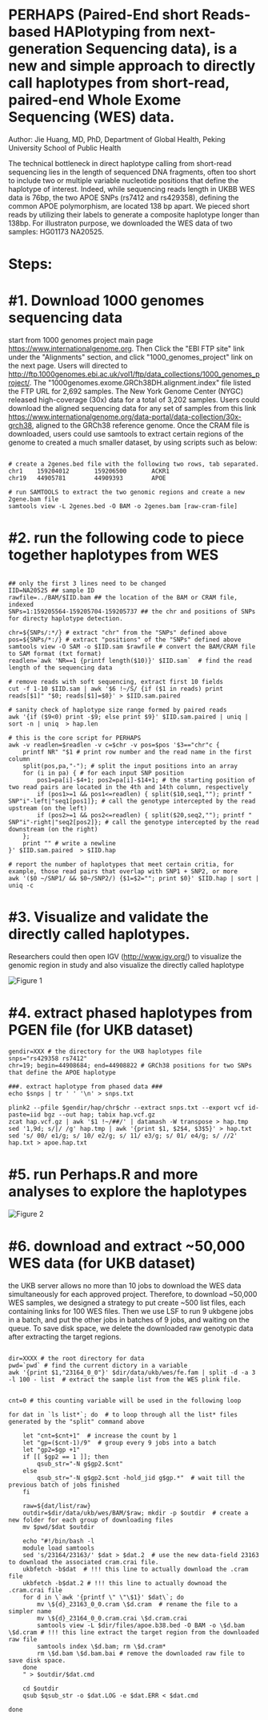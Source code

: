 # PERHAPS (Paired-End short Reads-based HAPlotyping from next-generation Sequencing data), is a new and simple approach to directly call haplotypes from short-read, paired-end Whole Exome Sequencing (WES) data. 
Author: Jie Huang, MD, PhD, Department of Global Health, Peking University School of Public Health


The technical bottleneck in direct haplotype calling from short-read sequencing lies in the length of sequenced DNA fragments, often too short to include two or multiple variable nucleotide positions that define the haplotype of interest. Indeed, while sequencing reads length in UKBB WES data is 76bp, the two APOE SNPs (rs7412 and rs429358), defining the common APOE polymorphism, are located 138 bp apart. We pieced short reads by utilizing their labels to generate a composite haplotype longer than 138bp. For illustraton purpose, we downloaded the WES data of two samples: HG01173 NA20525.



# Steps:

# #1. Download 1000 genomes sequencing data
start from 1000 genomes project main page https://www.internationalgenome.org. 
Then Click the "EBI FTP site" link under the "Alignments" section, and click "1000_genomes_project" link on the next page.
Users will directed to http://ftp.1000genomes.ebi.ac.uk/vol1/ftp/data_collections/1000_genomes_project/. 
The "1000genomes.exome.GRCh38DH.alignment.index" file listed the FTP URL for 2,692 samples. 
The New York Genome Center (NYGC) released high-coverage (30x) data for a total of 3,202 samples. 
Users could download the aligned sequencing data for any set of samples from this link https://www.internationalgenome.org/data-portal/data-collection/30x-grch38, aligned to the GRCh38 reference genome. Once the CRAM file is downloaded, users could use samtools to extract certain regions of the genome to created a much smaller dataset, by using scripts such as below:

```

# create a 2genes.bed file with the following two rows, tab separated.
chr1    159204012       159206500       ACKR1
chr19   44905781        44909393        APOE

# run SAMTOOLS to extract the two genomic regions and create a new 2gene.bam file
samtools view -L 2genes.bed -O BAM -o 2genes.bam [raw-cram-file]

```


# #2. run the following code to piece together haplotypes from WES

```

## only the first 3 lines need to be changed
IID=NA20525 ## sample ID
rawfile=../BAM/$IID.bam ## the location of the BAM or CRAM file, indexed
SNPs=1:159205564-159205704-159205737 ## the chr and positions of SNPs for directy haplotype detection.

chr=${SNPs/:*/} # extract "chr" from the "SNPs" defined above 
pos=${SNPs/*:/} # extract "positions" of the "SNPs" defined above 
samtools view -O SAM -o $IID.sam $rawfile # convert the BAM/CRAM file to SAM format (txt format)   
readlen=`awk 'NR==1 {printf length($10)}' $IID.sam`  # find the read length of the sequencing data

# remove reads with soft sequencing, extract first 10 fields
cut -f 1-10 $IID.sam | awk '$6 !~/S/ {if ($1 in reads) print reads[$1]" "$0; reads[$1]=$0}' > $IID.sam.paired 

# sanity check of haplotype size range formed by paired reads
awk '{if ($9<0) print -$9; else print $9}' $IID.sam.paired | uniq | sort -n | uniq  > hap.len 

# this is the core script for PERHAPS
awk -v readlen=$readlen -v c=$chr -v pos=$pos '$3=="chr"c {
	printf NR" "$1 # print row number and the read name in the first column
	split(pos,pa,"-"); # split the input positions into an array
	for (i in pa) { # for each input SNP position
		pos1=pa[i]-$4+1; pos2=pa[i]-$14+1; # the starting position of two read pairs are located in the 4th and 14th column, respectively
		if (pos1>=1 && pos1<=readlen) { split($10,seq1,""); printf " SNP"i"-left|"seq1[pos1]}; # call the genotype intercepted by the read upstream (on the left) 
		if (pos2>=1 && pos2<=readlen) { split($20,seq2,""); printf " SNP"i"-right|"seq2[pos2]}; # call the genotype intercepted by the read downstream (on the right)
	};
	print "" # write a newline
}' $IID.sam.paired  > $IID.hap

# report the number of haplotypes that meet certain critia, for example, those read pairs that overlap with SNP1 + SNP2, or more
awk '($0 ~/SNP1/ && $0~/SNP2/) {$1=$2=""; print $0}' $IID.hap | sort | uniq -c 

```


# #3. Visualize and validate the directly called haplotypes.

Researchers could then open IGV (http://www.igv.org/) to visualize the genomic region in study and also visualize the directly called haplotype
 
![Figure 1](./Pictures/Figure1S.JPG)



# #4. extract phased haplotypes from PGEN file (for UKB dataset)

```
gendir=XXX # the directory for the UKB haplotypes file
snps="rs429358 rs7412"
chr=19; begin=44908684; end=44908822 # GRCh38 positions for two SNPs that define the APOE haplotype

###. extract haplotype from phased data ###
echo $snps | tr ' ' '\n' > snps.txt

plink2 --pfile $gendir/hap/chr$chr --extract snps.txt --export vcf id-paste=iid bgz --out hap; tabix hap.vcf.gz
zcat hap.vcf.gz | awk '$1 !~/##/' | datamash -W transpose > hap.tmp
sed '1,9d; s/|/ /g' hap.tmp | awk '{print $1, $2$4, $3$5}' > hap.txt
sed 's/ 00/ e1/g; s/ 10/ e2/g; s/ 11/ e3/g; s/ 01/ e4/g; s/ //2' hap.txt > apoe.hap.txt

```


# #5. run Perhaps.R and more analyses to explore the haplotypes

![Figure 2](./Pictures/figure2.png)



# #6. download and extract ~50,000 WES data (for UKB dataset)
the UKB server allows no more than 10 jobs to download the WES data simultaneously for each approved project. 
Therefore, to download ~50,000 WES samples, we designed a strategy to put create ~500 list files, each containing links for 100 WES files.
Then we use LSF to run 9 ukbgene jobs in a batch, and put the other jobs in batches of 9 jobs, and waiting on the queue.
To save disk space, we delete the downloaded raw genotypic data after extracting the target regions.

```

dir=XXXX # the root directory for data
pwd=`pwd` # find the current dictory in a variable
awk '{print $1,"23164_0_0"}' $dir/data/ukb/wes/fe.fam | split -d -a 3 -l 100 - list  # extract the sample list from the WES plink file.


cnt=0 # this counting variable will be used in the following loop

for dat in `ls list*`; do  # to loop through all the list* files generated by the "split" command above
	
	let "cnt=$cnt+1"  # increase the count by 1
	let "gp=($cnt-1)/9"  # group every 9 jobs into a batch
	let "gp2=$gp +1"
	if [[ $gp2 == 1 ]]; then
		qsub_str="-N g$gp2.$cnt" 
	else
		qsub_str="-N g$gp2.$cnt -hold_jid g$gp.*"  # wait till the previous batch of jobs finished
	fi

	raw=${dat/list/raw}  
	outdir=$dir/data/ukb/wes/BAM/$raw; mkdir -p $outdir  # create a new folder for each group of downloading files
	mv $pwd/$dat $outdir
	
	echo "#!/bin/bash -l
	module load samtools
	sed 's/23164/23163/' $dat > $dat.2  # use the new data-field 23163 to download the associated cram.crai file.
	ukbfetch -b$dat  # !!! this line to actually download the .cram file
	ukbfetch -b$dat.2 # !!! this line to actually downoad the .cram.crai file
	for d in \`awk '{printf \" \"\$1}' $dat\`; do
		mv \${d}_23163_0_0.cram \$d.cram  # rename the file to a simpler name
		mv \${d}_23164_0_0.cram.crai \$d.cram.crai 
		samtools view -L $dir/files/apoe.b38.bed -O BAM -o \$d.bam \$d.cram # !!! this line extract the target region from the downloaded raw file 
		samtools index \$d.bam; rm \$d.cram*
		rm \$d.bam \$d.bam.bai # remove the downloaded raw file to save disk space.
	done
	" > $outdir/$dat.cmd
	
	cd $outdir
	qsub $qsub_str -o $dat.LOG -e $dat.ERR < $dat.cmd

done

```
